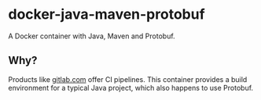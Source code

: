 # docker-java-maven-protobuf
A Docker container with Java, Maven and Protobuf.

## Why?
Products like [gitlab.com](https://www.gitlab.com) offer CI pipelines. This container
provides a build environment for a typical Java project, which also happens to use Protobuf.
